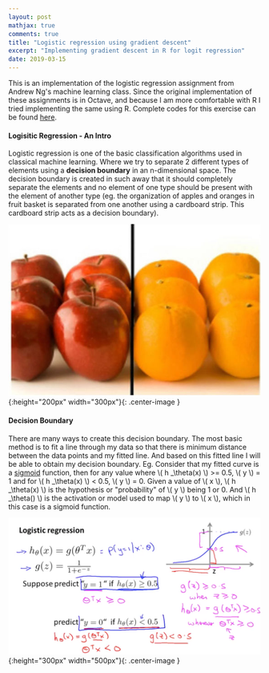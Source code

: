 ```yaml
---
layout: post
mathjax: true
comments: true
title: "Logistic regression using gradient descent"
excerpt: "Implementing gradient descent in R for logit regression"
date: 2019-03-15
---
```


This is an implementation of the logistic regression assignment from Andrew Ng's machine learning class. Since the 
original implementation of these assignments is in Octave, and because I am more comfortable with R I tried 
implementing the same using R. Complete codes for this exercise can be found 
[here](https://github.com/praths007/machine_learning_intuition).

#### Logisitic Regression - An Intro

Logistic regression is one of the basic classification algorithms used in classical machine learning. Where we try to
separate 2 different types of elements using a **decision boundary** in an n-dimensional space. The decision boundary is
 created in such away that it should completely separate the elements and no element of one type should be present
 with the element of another type (eg. the organization of apples and oranges in fruit basket is separated from one
 another using a cardboard strip. This cardboard strip acts as a decision boundary).
 
 ![apples_oranges_decision_boundary](/assets/logit_reg_1_apples_oranges.jpg){:height="200px" width="300px"}{: .center-image }
 
#### Decision Boundary
 There are many ways to create this decision boundary. The most basic method is to fit a line through my data so
 that there is minimum distance between the data points and my fitted line. And based on this fitted line I will be
 able to obtain my decision boundary. Eg. Consider that my fitted curve is a 
 [sigmoid](https://en.wikipedia.org/wiki/Sigmoid_function) function, then for any value
 where \\( h _\theta(x) \\) >= 0.5, \\( y \\) = 1 and for \\( h _\theta(x) \\) < 0.5, \\( y \\) = 0. Given a value of
  \\( x \\), \\( h _\theta(x) \\) is the hypothesis or "probability" of \\( y \\) being 1 or 0. And \\( h _\theta() \\) 
  is the activation or model used to map \\( y \\) to \\( x \\), which in this case is a sigmoid function.

 ![logit_reg_dec_boundary](/assets/logit_reg_2_regression_boundaries.png){:height="300px" width="500px"}{: .center-image }
 
 



